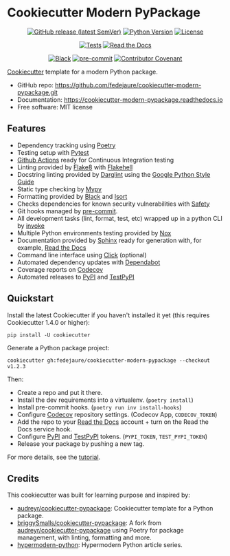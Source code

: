 # Cookiecutter Modern PyPackage

<div align="center">

[![GitHub release (latest SemVer)](https://img.shields.io/github/v/release/fedejaure/cookiecutter-modern-pypackage?logo=github)](https://github.com/fedejaure/cookiecutter-modern-pypackage/releases)
[![Python Version](https://img.shields.io/badge/python-3.6%20%7C%203.7%20%7C%203.8%20%7C%203.9-blue?logo=python)](https://www.python.org/)
[![License](https://img.shields.io/badge/license-MIT-brightgreen)](https://opensource.org/licenses/MIT)

[![Tests](https://github.com/fedejaure/cookiecutter-modern-pypackage/workflows/tests/badge.svg)](https://github.com/fedejaure/cookiecutter-modern-pypackage/actions?workflow=tests)
[![Read the Docs](https://readthedocs.org/projects/cookiecutter-modern-pypackage/badge/)](https://cookiecutter-modern-pypackage.readthedocs.io/)

[![Black](https://img.shields.io/badge/code%20style-black-000000)](https://github.com/psf/black)
[![pre-commit](https://img.shields.io/badge/pre--commit-enabled-brightgreen?logo=pre-commit&logoColor=white)](https://github.com/pre-commit/pre-commit)
[![Contributor Covenant](https://img.shields.io/badge/Contributor%20Covenant-2.0-4baaaa.svg)](https://www.contributor-covenant.org/version/2/0/code_of_conduct/)

</div>

[Cookiecutter][cookiecutter] template for a modern Python package.

* GitHub repo: <https://github.com/fedejaure/cookiecutter-modern-pypackage.git>
* Documentation: <https://cookiecutter-modern-pypackage.readthedocs.io>
* Free software: MIT license

## Features

* Dependency tracking using [Poetry][poetry]
* Testing setup with [Pytest][pytest]
* [Github Actions][github actions] ready for Continuous Integration testing
* Linting provided by [Flake8][flake8] with [Flakehell][flakehell]
* Docstring linting provided by [Darglint][darglint] using the [Google Python Style Guide][google styleguide]
* Static type checking by [Mypy][mypy]
* Formatting provided by [Black][black] and [Isort][isort]
* Checks dependencies for known security vulnerabilities with [Safety][safety]
* Git hooks managed by [pre-commit][pre-commit].
* All development tasks (lint, format, test, etc) wrapped up in a python CLI by [invoke][invoke]
* Multiple Python environments testing provided by [Nox][nox]
* Documentation provided by [Sphinx][sphinx] ready for generation with, for example, [Read the Docs][rtd]
* Command line interface using [Click][click] (optional)
* Automated dependency updates with [Dependabot][dependabot]
* Coverage reports on [Codecov][codecov]
* Automated releases to [PyPI][pypi] and [TestPyPI][testpypi]

## Quickstart

Install the latest Cookiecutter if you haven't installed it yet (this requires Cookiecutter 1.4.0 or higher):

```
pip install -U cookiecutter
```

Generate a Python package project:

```
cookiecutter gh:fedejaure/cookiecutter-modern-pypackage --checkout v1.2.3
```

Then:

* Create a repo and put it there.
* Install the dev requirements into a virtualenv. (`poetry install`)
* Install pre-commit hooks. (`poetry run inv install-hooks`)
* Configure [Codecov][codecov] repository settings. (Codecov App, `CODECOV_TOKEN`)
* Add the repo to your [Read the Docs][rtd] account + turn on the Read the Docs service hook.
* Configure [PyPI][pypi] and [TestPyPI][testpypi] tokens. (`PYPI_TOKEN`, `TEST_PYPI_TOKEN`)
* Release your package by pushing a new tag.

For more details, see the [tutorial][tutorial].

## Credits

This cookiecutter was built for learning purpose and inspired by:

* [audreyr/cookiecutter-pypackage][audreyr/cookiecutter-pypackage]: Cookiecutter template for a Python package.
* [briggySmalls/cookiecutter-pypackage][briggySmalls/cookiecutter-pypackage]: A fork from [audreyr/cookiecutter-pypackage][audreyr/cookiecutter-pypackage] using Poetry for package management, with linting, formatting and more.
* [hypermodern-python][hypermodern-python]: Hypermodern Python article series.

[cookiecutter]: https://github.com/cookiecutter/cookiecutter
[poetry]: https://python-poetry.org/
[pytest]: https://github.com/pytest-dev/pytest
[github actions]: https://github.com/features/actions
[flake8]: https://gitlab.com/pycqa/flake8
[flakehell]: https://github.com/life4/flakehell
[isort]: https://github.com/timothycrosley/isort
[black]: https://github.com/psf/black
[darglint]: https://github.com/terrencepreilly/darglint
[mypy]: https://github.com/python/mypy
[pre-commit]: https://pre-commit.com/
[safety]: https://github.com/pyupio/safety
[google styleguide]: https://google.github.io/styleguide/pyguide.html
[invoke]: https://www.pyinvoke.org/
[sphinx]: https://www.sphinx-doc.org/en/master/
[rtd]: https://readthedocs.org/
[nox]: https://nox.thea.codes/en/stable/
[tutorial]: https://cookiecutter-modern-pypackage.readthedocs.io/en/latest/tutorial.html
[click]: http://click.pocoo.org/
[dependabot]: https://dependabot.com/
[audreyr/cookiecutter-pypackage]: https://github.com/audreyr/cookiecutter-pypackage
[briggySmalls/cookiecutter-pypackage]: https://github.com/briggySmalls/cookiecutter-pypackage
[hypermodern-python]: https://cjolowicz.github.io/posts/hypermodern-python-01-setup/
[codecov]: https://codecov.io/
[pypi]: https://pypi.org/
[testpypi]: https://test.pypi.org/
